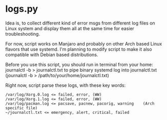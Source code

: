 # logs.py

Idea is, to collect different kind of error msgs from different log files on Linux system and display them all at the same time for easier troubleshooting.

For now, script works on Manjaro and probably on other Arch based Linux flavors that use systemd. I'm planning to modify script to make it also compatible with Debian based distributions. 

Before you use this script, you should run in terminal from your home: journalctl -b > journalctl.txt to pipe binary systemd log into journalctl.txt (journalctl -b > /path/to/your/home/journalctl.txt)

Right now, script parse these logs, with these key words:

    /var/log/Xorg.0.log <= failed, error, (WW)
    /var/log/Xorg.1.log <= failed, error, (WW)
    /var/log/pacman.log <= pacsave, pacnew, pacorig, warning    (Arch specific file)
    ~/journalctl.txt <= emergency, alert, critical, failed

